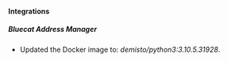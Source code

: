 #### Integrations
##### Bluecat Address Manager
- Updated the Docker image to: *demisto/python3:3.10.5.31928*.
